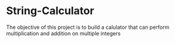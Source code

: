 # String-Calculator

The objective of this project is to build a calulator that can perform multiplication and addition on multiple integers

